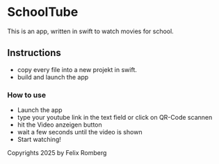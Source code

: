 # SchoolTube
This is an app, written in swift to watch movies for school.

## Instructions
- copy every file into a new projekt in swift.
- build and launch the app

### How to use
- Launch the app
- type your youtube link in the text field or click on QR-Code scannen
- hit the Video anzeigen button
- wait a few seconds until the video is shown
- Start watching!

Copyrights 2025 by Felix Romberg
